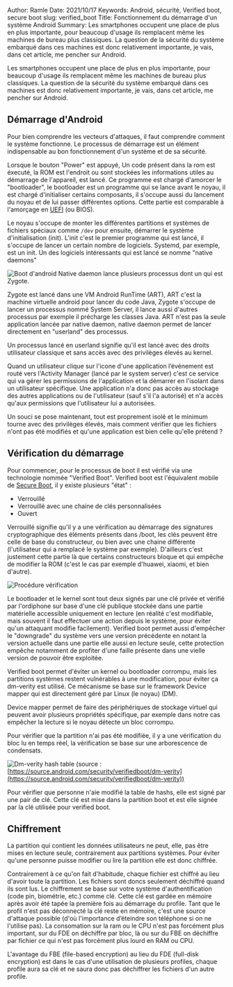 Author: Ramle 
Date: 2021/10/17
Keywords: Android, sécurité, Verified boot, secure boot
slug: verified_boot
Title: Fonctionnement du démarrage d'un système Android
Summary: Les smartphones occupent une place de plus en plus importante, pour beaucoup d'usage ils remplacent même les machines de bureau plus classiques. La question de la sécurité du système embarqué dans ces machines est donc relativement importante, je vais, dans cet article, me pencher sur Android.

Les smartphones occupent une place de plus en plus importante, pour beaucoup d'usage ils remplacent même les machines de bureau plus classiques. La question de la sécurité du système embarqué dans ces machines est donc relativement importante, je vais, dans cet article, me pencher sur Android.

## Démarrage d'Android

Pour bien comprendre les vecteurs d'attaques, il faut comprendre comment le système fonctionne. Le processus de démarrage est un élément indispensable au bon fonctionnement d'un système et de sa sécurité.

Lorsque le bouton "Power" est appuyé, Un code présent dans la rom est éxecuté, la ROM est l'endroit ou sont stockées les informations utiles au démarrage de l'appareil, est lancé. Ce programme est chargé d'amorcer le "bootloader", le bootloader est un programme qui se lance avant le noyau, il est chargé d'initialiser certains composants, il s'occupe aussi du lancement du noyau et de lui passer différentes options. Cette partie est comparable à l'amorçage en [UEFI](https://ilearned.eu.org/secure_boot.html) (ou BIOS).

Le noyau s'occupe de monter les différentes partitions et systèmes de fichiers spéciaux comme `/dev` pour ensuite, démarrer le système d'initialisation (init). L'init c'est le premier programme qui est lancé, il s'occupe de lancer un certain nombre de logiciels. Systemd, par exemple, est un init. Un des logiciels intéressants qui est lancé se nomme "native daemons"

![Boot d'android](/static/img/boot-android/boot_android.png)
Native daemon lance plusieurs processus dont un qui est Zygote. 

Zygote est lancé dans une VM Android RunTime (ART), ART c'est la machine virtuelle android pour lancer du code Java, Zygote s'occupe de lancer un processus nommé System Server, il lance aussi d'autres processus par exemple il précharge les classes Java. ART n'est pas la seule application lancée par native daemon, native daemon permet de lancer directement en "userland" des processus. 

Un processus lancé en userland signifie qu'il est lancé avec des droits utilisateur classique et sans accès avec des privilèges élevés au kernel.

Quand un utilisateur clique sur l'icone d'une application l’événement est routé vers l'Activity Manager (lancé par le system server) c'est ce service qui va gérer les permissions de l'application et la démarrer en l'isolant dans un utilisateur spécifique. Une application n'a donc pas accès au stockage des autres applications ou de l'utilisateur (sauf s'il l'a autorisé) et n'a accès qu'aux permissions que l'utilisateur lui a autorisées.

Un souci se pose maintenant, tout est proprement isolé et le minimum tourne avec des privilèges élevés, mais comment vérifier que les fichiers n'ont pas été modifiés et qu'une application est bien celle qu'elle prétend ?

## Vérification du démarrage

Pour commencer, pour le processus de boot il est vérifié via une technologie nommée "Verified Boot". Verified boot est l'équivalent mobile de [Secure Boot](https://ilearned.eu.org/secure_boot.html), il y existe plusieurs "état" :

- Verrouillé
- Verrouillé avec une chaine de clés personnalisées
- Ouvert

Verrouillé signifie qu'il y a une vérification au démarrage des signatures cryptographique des éléments présents dans /boot, les clés peuvent être celle de base du constructeur, ou bien avec une chaine différente (l'utilisateur qui a remplacé le système par exemple). D'ailleurs c'est justement cette partie là que certains constructeurs bloque et qui empêche de modifier la ROM (c'est le cas par exemple d'huawei, xiaomi, et bien d'autre).

![Procédure vérification](/static/img/boot-android/verified_boot.png)

Le bootloader et le kernel sont tout deux signés par une clé privée et vérifié par l'ordiphone sur base d'une clé publique stockée dans une partie matérielle accessible uniquement en lecture (en réalité c'est modifiable, mais souvent il faut effectuer une action depuis le système, pour éviter qu'un attaquant modifie facilement). Verified boot permet aussi d'empêcher le "downgrade" du système vers une version précédente en notant la version actuelle dans une partie elle aussi en lecture seule, cette protection empêche notamment de profiter d'une faille présente dans une vielle version de pouvoir être exploitée.

Verified boot permet d'éviter un kernel ou bootloader corrompu, mais les partitions systèmes restent vulnérables à une modification, pour éviter ça dm-verity est utilisé. Ce mécanisme se base sur le framework Device mapper qui est directement géré par Linux (le noyau) (DM).

Device mapper permet de faire des périphériques de stockage virtuel qui peuvent avoir plusieurs propriétés spécifique, par exemple dans notre cas empêcher la lecture si le noyau détecte un bloc corrompu.

Pour vérifier que la partition n'ai pas été modifiée, il y a une vérification du bloc lu en temps réel, la vérification se base sur une arborescence de condensats. 

![Dm-verity hash table](/static/img/boot-android/dm-verity-hash-table.png)
(source : [https://source.android.com/security/verifiedboot/dm-verity](https://source.android.com/security/verifiedboot/dm-verity))

Pour vérifier que personne n'aie modifié la table de hashs, elle est signé par une pair de clé. Cette clé est mise dans la partition boot et est elle signée par la clé utilisée pour verified boot.

## Chiffrement

La partition qui contient les données utilisateurs ne peut, elle, pas être mises en lecture seule, contrairement aux partitions systèmes.
Pour éviter qu'une personne puisse modifier ou lire la partition elle est donc chiffrée.

Contrairement à ce qu'on fait d'habitude, chaque fichier est chiffré au lieu d'avoir toute la partition. Les fichiers sont doncs seulement déchiffré quand ils sont lus. Le chiffrement se base sur votre système d'authentification (code pin, biométrie, etc.) comme clé. Cette clé est gardée en mémoire après avoir été tapée la première fois au démarrage du profile. Tant que le profil n'est pas déconnecté la clé reste en mémoire, c'est une source d'attaque possible (d'où l'importance d’éteindre son téléphone si on ne l'utilise pas). La consomation sur la ram ou le CPU n'est pas forcément plus important, sur du FDE on déchiffre par bloc, là ou sur du FBE on déchiffre par fichier ce qui n'est pas forcément plus lourd en RAM ou CPU.

L'avantage du FBE (file-based encryption) au lieu du FDE (full-disk encryption) est dans le cas d'une utilisation de plusieurs profiles, chaque profile aura sa clé et ne saura donc pas déchiffrer les fichiers d'un autre profile.
